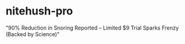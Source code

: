 # nitehush-pro
"90% Reduction in Snoring Reported – Limited $9 Trial Sparks Frenzy (Backed by Science)"
